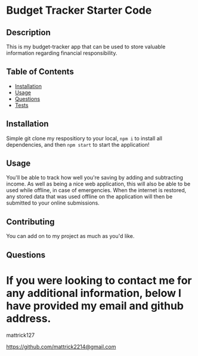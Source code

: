 # Budget Tracker Starter Code

## Description

This is my budget-tracker app that can be used to store valuable information regarding financial responsibility.

## Table of Contents

* [Installation](#installation)
* [Usage](#usage)
* [Questions](#questions)
* [Tests](#tests)

## Installation

Simple git clone my respositiory to your local, `npm i` to install all dependencies, and then `npm start` to start the application!

## Usage

You'll be able to track how well you're saving by adding and subtracting income.
As well as being a nice web application, this will also be able to be used while offline, in case of emergencies.
When the internet is restored, any stored data that was used offline on the application will then be submitted to your online submissions.

## Contributing

You can add on to my project as much as you'd like.

## Questions

# If you were looking to contact me for any additional information, below I have provided my email and github address.

mattrick127

https://github.com/mattrick2214@gmail.com
